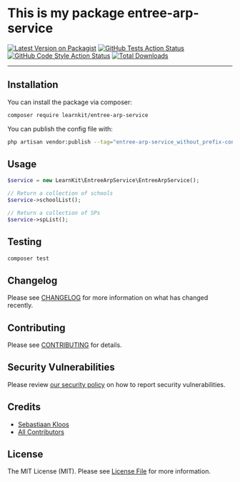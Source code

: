 # This is my package entree-arp-service

[![Latest Version on Packagist](https://img.shields.io/packagist/v/learnkit-dev/entree-arp-service.svg?style=flat-square)](https://packagist.org/packages/learnkit/entree-arp-service)
[![GitHub Tests Action Status](https://img.shields.io/github/workflow/status/learnkit-dev/entree-arp-service/run-tests?label=tests)](https://github.com/learnkit/entree-arp-service/actions?query=workflow%3Arun-tests+branch%3Amain)
[![GitHub Code Style Action Status](https://img.shields.io/github/workflow/status/learnkit-dev/entree-arp-service/Check%20&%20fix%20styling?label=code%20style)](https://github.com/learnkit/entree-arp-service/actions?query=workflow%3A"Check+%26+fix+styling"+branch%3Amain)
[![Total Downloads](https://img.shields.io/packagist/dt/learnkit-dev/entree-arp-service.svg?style=flat-square)](https://packagist.org/packages/learnkit/entree-arp-service)

---
## Installation

You can install the package via composer:

```bash
composer require learnkit/entree-arp-service
```

You can publish the config file with:
```bash
php artisan vendor:publish --tag="entree-arp-service_without_prefix-config"
```

## Usage

```php
$service = new LearnKit\EntreeArpService\EntreeArpService();

// Return a collection of schools
$service->schoolList();

// Return a collection of SPs
$service->spList();
```

## Testing

```bash
composer test
```

## Changelog

Please see [CHANGELOG](CHANGELOG.md) for more information on what has changed recently.

## Contributing

Please see [CONTRIBUTING](.github/CONTRIBUTING.md) for details.

## Security Vulnerabilities

Please review [our security policy](../../security/policy) on how to report security vulnerabilities.

## Credits

- [Sebastiaan Kloos](https://github.com/sebastiaankloos)
- [All Contributors](../../contributors)

## License

The MIT License (MIT). Please see [License File](LICENSE.md) for more information.
